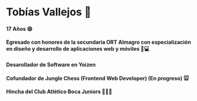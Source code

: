 # Tobías Vallejos 👋

#### 17 Años 😄
#### Egresado con honores de la secundaria ORT Almagro con especialización en diseño y desarrollo de aplicaciones web y móviles 📖💻
#### Desarollador de Software en Yoizen
#### Cofundador de Jungle Chess (Frontend Web Developer) (En progreso) 🐭
#### Hincha del Club Atlético Boca Juniors 💙💛💙


<!--
**TobiasVallejos05/TobiasVallejos05** is a ✨ _special_ ✨ repository because its `README.md` (this file) appears on your GitHub profile.

Here are some ideas to get you started:

- 🔭 I’m currently working on ...
- 🌱 I’m currently learning ...
- 👯 I’m looking to collaborate on ...
- 🤔 I’m looking for help with ...
- 💬 Ask me about ...
- 📫 How to reach me: ...
- 😄 Pronouns: ...
- ⚡ Fun fact: ...
-->
